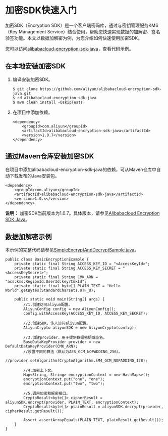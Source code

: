 # 加密SDK快速入门

加密SDK（Encryption SDK）是一个客户端密码库，通过与密钥管理服务KMS（Key Management Service）结合使用，帮助您快速实现数据的加解密、签名验签功能。本文以数据加解密为例，为您介绍如何快速使用加密SDK。

您可以访问[alibabacloud-encryption-sdk-java](https://github.com/aliyun/alibabacloud-encryption-sdk-java)，查看代码示例。

## 在本地安装加密SDK

1.  编译安装加密SDK。

    ```
    $ git clone https://github.com/aliyun/alibabacloud-encryption-sdk-java.git
    $ cd alibabacloud-encryption-sdk-java
    $ mvn clean install -DskipTests
    ```

2.  在项目中添加依赖。

    ```
    <dependency>
        <groupId>com.aliyun</groupId>
        <artifactId>alibabacloud-encryption-sdk-java</artifactId>
        <version>1.0.7</version>
    </dependency>
    ```


## 通过Maven仓库安装加密SDK

在项目中添加alibabacloud-encryption-sdk-java的依赖，可从Maven仓库中自动下载发布的Java安装包。

```
<dependency>
    <groupId>com.aliyun</groupId>
    <artifactId>alibabacloud-encryption-sdk-java</artifactId>
    <version>1.0.x</version>
</dependency>
```

**说明：** 加密SDK当前版本为1.0.7。具体版本，请参见[Alibabacloud Encryption SDK Java](https://mvnrepository.com/artifact/com.aliyun/alibabacloud-encryption-sdk-java)。

## 数据加解密示例

本示例的完整代码请参见[SimpleEncryptAndDecryptSample.java](https://github.com/aliyun/alibabacloud-encryption-sdk-java/blob/master/src/examples/java/com/aliyun/encryptionsdk/examples/SimpleEncryptAndDecryptSample.java)。

```
public class BasicEncryptionExample {
    private static final String ACCESS_KEY_ID = "<AccessKeyId>";
    private static final String ACCESS_KEY_SECRET = "<AccessKeySecret>";
    private static final String CMK_ARN = "acs:kms:RegionId:UserId:key/CmkId";
    private static final byte[] PLAIN_TEXT = "Hello World".getBytes(StandardCharsets.UTF_8);

    public static void main(String[] args) {
        //1.创建访问aliyun配置。
        AliyunConfig config = new AliyunConfig();
        config.withAccessKey(ACCESS_KEY_ID, ACCESS_KEY_SECRET);

        //2.创建SDK，传入访问aliyun配置。
        AliyunCrypto aliyunSDK = new AliyunCrypto(config);

        //3.创建provider，用于提供数据密钥或签名。
        BaseDataKeyProvider provider = new DefaultDataKeyProvider(CMK_ARN);
        //设置不同的算法（默认为AES_GCM_NOPADDING_256）。
        //provider.setAlgorithm(CryptoAlgorithm.SM4_GCM_NOPADDING_128);

        //4.加密上下文。
        Map<String, String> encryptionContext = new HashMap<>();
        encryptionContext.put("one", "one");
        encryptionContext.put("two", "two");

        //5.调用加密和解密接口。
        CryptoResult<byte[]> cipherResult = aliyunSDK.encrypt(provider, PLAIN_TEXT, encryptionContext);
        CryptoResult<byte[]> plainResult = aliyunSDK.decrypt(provider, cipherResult.getResult());

        Assert.assertArrayEquals(PLAIN_TEXT, plainResult.getResult());
    }
}
```

